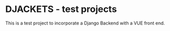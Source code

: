 # DJACKETS - test projects

This is a test project to incorporate a Django Backend with a VUE front end. 